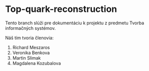 # Top-quark-reconstruction

Tento branch slúži pre dokumentáciu k projektu z predmetu Tvorba informačných systémov.

Náš tím tvoria členovia:

1. Richard Meszaros
2. Veronika Benkova
3. Martin Slimak
4. Magdalena Kozubalova
